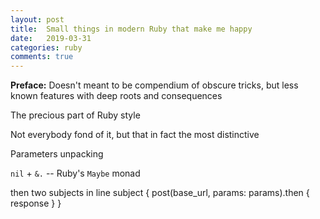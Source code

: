 ```yaml
---
layout: post
title:  Small things in modern Ruby that make me happy
date:   2019-03-31
categories: ruby
comments: true
---
```


**Preface:** Doesn't meant to be compendium of obscure tricks, but less known features with deep roots and consequences

The precious part of Ruby style

Not everybody fond of it, but that in fact the most distinctive

Parameters unpacking

`nil` + `&.` -- Ruby's `Maybe` monad

then
  two subjects in line
subject { post(base_url, params: params).then { response } }